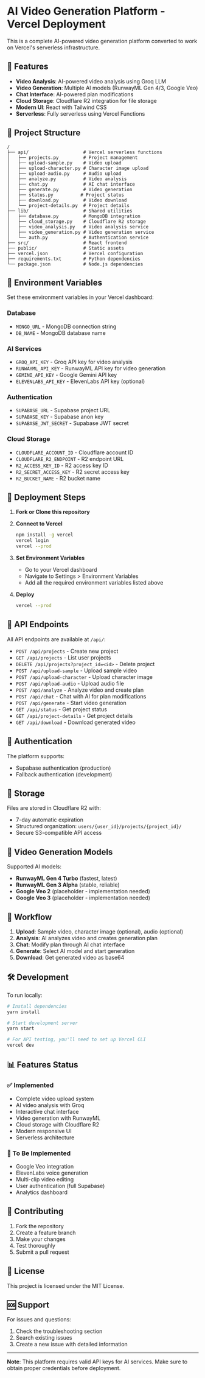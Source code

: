# AI Video Generation Platform - Vercel Deployment

This is a complete AI-powered video generation platform converted to work on Vercel's serverless infrastructure.

## 🚀 Features

- **Video Analysis**: AI-powered video analysis using Groq LLM
- **Video Generation**: Multiple AI models (RunwayML Gen 4/3, Google Veo)
- **Chat Interface**: AI-powered plan modifications
- **Cloud Storage**: Cloudflare R2 integration for file storage
- **Modern UI**: React with Tailwind CSS
- **Serverless**: Fully serverless using Vercel Functions

## 📁 Project Structure

```
/
├── api/                    # Vercel serverless functions
│   ├── projects.py         # Project management
│   ├── upload-sample.py    # Video upload
│   ├── upload-character.py # Character image upload
│   ├── upload-audio.py     # Audio upload
│   ├── analyze.py          # Video analysis
│   ├── chat.py             # AI chat interface
│   ├── generate.py         # Video generation
│   ├── status.py          # Project status
│   ├── download.py         # Video download
│   └── project-details.py  # Project details
├── lib/                    # Shared utilities
│   ├── database.py         # MongoDB integration
│   ├── cloud_storage.py    # Cloudflare R2 storage
│   ├── video_analysis.py   # Video analysis service
│   ├── video_generation.py # Video generation service
│   └── auth.py             # Authentication service
├── src/                    # React frontend
├── public/                 # Static assets
├── vercel.json             # Vercel configuration
├── requirements.txt        # Python dependencies
└── package.json            # Node.js dependencies
```

## 🔧 Environment Variables

Set these environment variables in your Vercel dashboard:

### Database
- `MONGO_URL` - MongoDB connection string
- `DB_NAME` - MongoDB database name

### AI Services
- `GROQ_API_KEY` - Groq API key for video analysis
- `RUNWAYML_API_KEY` - RunwayML API key for video generation
- `GEMINI_API_KEY` - Google Gemini API key
- `ELEVENLABS_API_KEY` - ElevenLabs API key (optional)

### Authentication
- `SUPABASE_URL` - Supabase project URL
- `SUPABASE_KEY` - Supabase anon key
- `SUPABASE_JWT_SECRET` - Supabase JWT secret

### Cloud Storage
- `CLOUDFLARE_ACCOUNT_ID` - Cloudflare account ID
- `CLOUDFLARE_R2_ENDPOINT` - R2 endpoint URL
- `R2_ACCESS_KEY_ID` - R2 access key ID
- `R2_SECRET_ACCESS_KEY` - R2 secret access key
- `R2_BUCKET_NAME` - R2 bucket name

## 🚀 Deployment Steps

1. **Fork or Clone this repository**

2. **Connect to Vercel**
   ```bash
   npm install -g vercel
   vercel login
   vercel --prod
   ```

3. **Set Environment Variables**
   - Go to your Vercel dashboard
   - Navigate to Settings > Environment Variables
   - Add all the required environment variables listed above

4. **Deploy**
   ```bash
   vercel --prod
   ```

## 📱 API Endpoints

All API endpoints are available at `/api/`:

- `POST /api/projects` - Create new project
- `GET /api/projects` - List user projects
- `DELETE /api/projects?project_id=<id>` - Delete project
- `POST /api/upload-sample` - Upload sample video
- `POST /api/upload-character` - Upload character image
- `POST /api/upload-audio` - Upload audio file
- `POST /api/analyze` - Analyze video and create plan
- `POST /api/chat` - Chat with AI for plan modifications
- `POST /api/generate` - Start video generation
- `GET /api/status` - Get project status
- `GET /api/project-details` - Get project details
- `GET /api/download` - Download generated video

## 🔐 Authentication

The platform supports:
- Supabase authentication (production)
- Fallback authentication (development)

## 💾 Storage

Files are stored in Cloudflare R2 with:
- 7-day automatic expiration
- Structured organization: `users/{user_id}/projects/{project_id}/`
- Secure S3-compatible API access

## 🎥 Video Generation Models

Supported AI models:
- **RunwayML Gen 4 Turbo** (fastest, latest)
- **RunwayML Gen 3 Alpha** (stable, reliable)
- **Google Veo 2** (placeholder - implementation needed)
- **Google Veo 3** (placeholder - implementation needed)

## 🔄 Workflow

1. **Upload**: Sample video, character image (optional), audio (optional)
2. **Analysis**: AI analyzes video and creates generation plan
3. **Chat**: Modify plan through AI chat interface
4. **Generate**: Select AI model and start generation
5. **Download**: Get generated video as base64

## 🛠️ Development

To run locally:

```bash
# Install dependencies
yarn install

# Start development server
yarn start

# For API testing, you'll need to set up Vercel CLI
vercel dev
```

## 📊 Features Status

### ✅ Implemented
- Complete video upload system
- AI video analysis with Groq
- Interactive chat interface
- Video generation with RunwayML
- Cloud storage with Cloudflare R2
- Modern responsive UI
- Serverless architecture

### 🚧 To Be Implemented
- Google Veo integration
- ElevenLabs voice generation
- Multi-clip video editing
- User authentication (full Supabase)
- Analytics dashboard

## 🤝 Contributing

1. Fork the repository
2. Create a feature branch
3. Make your changes
4. Test thoroughly
5. Submit a pull request

## 📄 License

This project is licensed under the MIT License.

## 🆘 Support

For issues and questions:
1. Check the troubleshooting section
2. Search existing issues
3. Create a new issue with detailed information

---

**Note**: This platform requires valid API keys for AI services. Make sure to obtain proper credentials before deployment.
